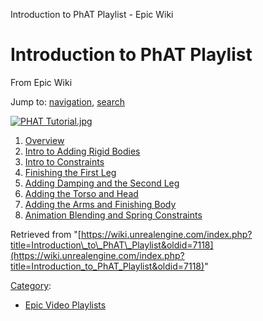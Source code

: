Introduction to PhAT Playlist - Epic Wiki             

Introduction to PhAT Playlist
=============================

From Epic Wiki

Jump to: [navigation](#mw-navigation), [search](#p-search)

[![PHAT Tutorial.jpg](https://d3ar1piqh1oeli.cloudfront.net/7/74/PHAT_Tutorial.jpg/400px-PHAT_Tutorial.jpg)](/File:PHAT_Tutorial.jpg)

1.  [Overview](/Introduction_to_PhAT_-_1_-_Overview "Introduction to PhAT - 1 - Overview")
2.  [Intro to Adding Rigid Bodies](/Introduction_to_PhAT_-_2_-_Intro_to_Adding_Rigid_Bodies "Introduction to PhAT - 2 - Intro to Adding Rigid Bodies")
3.  [Intro to Constraints](/Introduction_to_PhAT_-_3_-_Intro_to_Constraints "Introduction to PhAT - 3 - Intro to Constraints")
4.  [Finishing the First Leg](/Introduction_to_PhAT_-_4_-_Finishing_the_First_Leg "Introduction to PhAT - 4 - Finishing the First Leg")
5.  [Adding Damping and the Second Leg](/Introduction_to_PhAT_-_5_-_Adding_Damping_and_the_Second_Leg "Introduction to PhAT - 5 - Adding Damping and the Second Leg")
6.  [Adding the Torso and Head](/Introduction_to_PhAT_-_6_-_Adding_the_Torso_and_Head "Introduction to PhAT - 6 - Adding the Torso and Head")
7.  [Adding the Arms and Finishing Body](/Introduction_to_PhAT_-_7_-_Adding_the_Arms_and_Finishing_Body "Introduction to PhAT - 7 - Adding the Arms and Finishing Body")
8.  [Animation Blending and Spring Constraints](/Introduction_to_PhAT_-_8_-_Animation_Blending_and_Spring_Constraints "Introduction to PhAT - 8 - Animation Blending and Spring Constraints")

Retrieved from "[https://wiki.unrealengine.com/index.php?title=Introduction\_to\_PhAT\_Playlist&oldid=7118](https://wiki.unrealengine.com/index.php?title=Introduction_to_PhAT_Playlist&oldid=7118)"

[Category](/Special:Categories "Special:Categories"):

*   [Epic Video Playlists](/Category:Epic_Video_Playlists "Category:Epic Video Playlists")